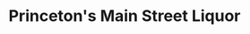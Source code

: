 ---
title: "Princeton's Main Street Liquor"
url: /osseo/princetons-main-street-liquor/
shop: Spirituosen
---